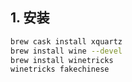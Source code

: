 ## 1. 安装
```sh
brew cask install xquartz
brew install wine --devel
brew install winetricks
winetricks fakechinese
```
